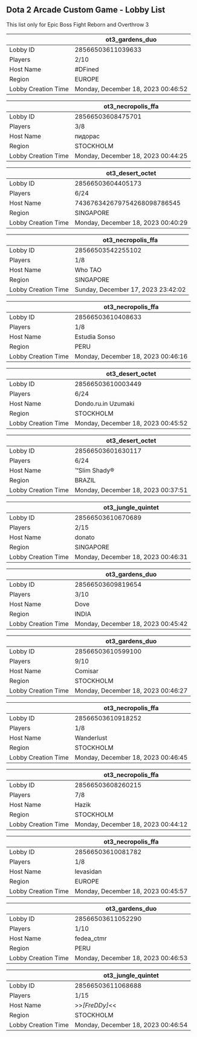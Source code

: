 ## Dota 2 Arcade Custom Game - Lobby List

This list only for Epic Boss Fight Reborn and Overthrow 3

|  | ot3_gardens_duo |
| ------ | ------ |
| Lobby ID | 28566503611039633 |
| Players | 2/10 |
| Host Name | #DFined |
| Region | EUROPE |
| Lobby Creation Time | Monday, December 18, 2023 00:46:52 |


|  | ot3_necropolis_ffa |
| ------ | ------ |
| Lobby ID | 28566503608475701 |
| Players | 3/8 |
| Host Name | пидорас |
| Region | STOCKHOLM |
| Lobby Creation Time | Monday, December 18, 2023 00:44:25 |


|  | ot3_desert_octet |
| ------ | ------ |
| Lobby ID | 28566503604405173 |
| Players | 6/24 |
| Host Name | 743676342679754268098786545 |
| Region | SINGAPORE |
| Lobby Creation Time | Monday, December 18, 2023 00:40:29 |


|  | ot3_necropolis_ffa |
| ------ | ------ |
| Lobby ID | 28566503542255102 |
| Players | 1/8 |
| Host Name | Who TAO |
| Region | SINGAPORE |
| Lobby Creation Time | Sunday, December 17, 2023 23:42:02 |


|  | ot3_necropolis_ffa |
| ------ | ------ |
| Lobby ID | 28566503610408633 |
| Players | 1/8 |
| Host Name | Estudia Sonso |
| Region | PERU |
| Lobby Creation Time | Monday, December 18, 2023 00:46:16 |


|  | ot3_desert_octet |
| ------ | ------ |
| Lobby ID | 28566503610003449 |
| Players | 6/24 |
| Host Name | Dondo.ru.in Uzumaki |
| Region | STOCKHOLM |
| Lobby Creation Time | Monday, December 18, 2023 00:45:52 |


|  | ot3_desert_octet |
| ------ | ------ |
| Lobby ID | 28566503601630117 |
| Players | 6/24 |
| Host Name | ™Slim Shady® |
| Region | BRAZIL |
| Lobby Creation Time | Monday, December 18, 2023 00:37:51 |


|  | ot3_jungle_quintet |
| ------ | ------ |
| Lobby ID | 28566503610670689 |
| Players | 2/15 |
| Host Name | donato |
| Region | SINGAPORE |
| Lobby Creation Time | Monday, December 18, 2023 00:46:31 |


|  | ot3_gardens_duo |
| ------ | ------ |
| Lobby ID | 28566503609819654 |
| Players | 3/10 |
| Host Name | Dove |
| Region | INDIA |
| Lobby Creation Time | Monday, December 18, 2023 00:45:42 |


|  | ot3_gardens_duo |
| ------ | ------ |
| Lobby ID | 28566503610599100 |
| Players | 9/10 |
| Host Name | Comisar |
| Region | STOCKHOLM |
| Lobby Creation Time | Monday, December 18, 2023 00:46:27 |


|  | ot3_necropolis_ffa |
| ------ | ------ |
| Lobby ID | 28566503610918252 |
| Players | 1/8 |
| Host Name | Wanderlust |
| Region | STOCKHOLM |
| Lobby Creation Time | Monday, December 18, 2023 00:46:45 |


|  | ot3_necropolis_ffa |
| ------ | ------ |
| Lobby ID | 28566503608260215 |
| Players | 7/8 |
| Host Name | Hazik |
| Region | STOCKHOLM |
| Lobby Creation Time | Monday, December 18, 2023 00:44:12 |


|  | ot3_necropolis_ffa |
| ------ | ------ |
| Lobby ID | 28566503610081782 |
| Players | 1/8 |
| Host Name | levasidan |
| Region | EUROPE |
| Lobby Creation Time | Monday, December 18, 2023 00:45:57 |


|  | ot3_gardens_duo |
| ------ | ------ |
| Lobby ID | 28566503611052290 |
| Players | 1/10 |
| Host Name | fedea_ctmr |
| Region | PERU |
| Lobby Creation Time | Monday, December 18, 2023 00:46:53 |


|  | ot3_jungle_quintet |
| ------ | ------ |
| Lobby ID | 28566503611068688 |
| Players | 1/15 |
| Host Name | >>*[FreDDy]*<< |
| Region | STOCKHOLM |
| Lobby Creation Time | Monday, December 18, 2023 00:46:54 |


